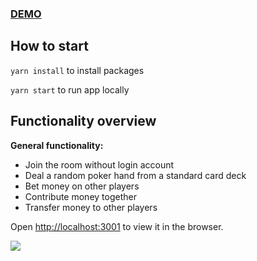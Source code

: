### <a href="https://threecayserver.onrender.com/">DEMO</a>

## How to start
`yarn install` to install packages

`yarn start` to run app locally

## Functionality overview

**General functionality:**
- Join the room without login account
- Deal a random poker hand from a standard card deck
- Bet money on other players
- Contribute money together
- Transfer money to other players

Open [http://localhost:3001](http://localhost:3001) to view it in the browser.

<p>
  <img src="https://res.cloudinary.com/uethehe/image/upload/w_1500/v1675775558/Screenshot-from-2022-12-10-16-51-52_ub4v6h.png"/>
</p>
